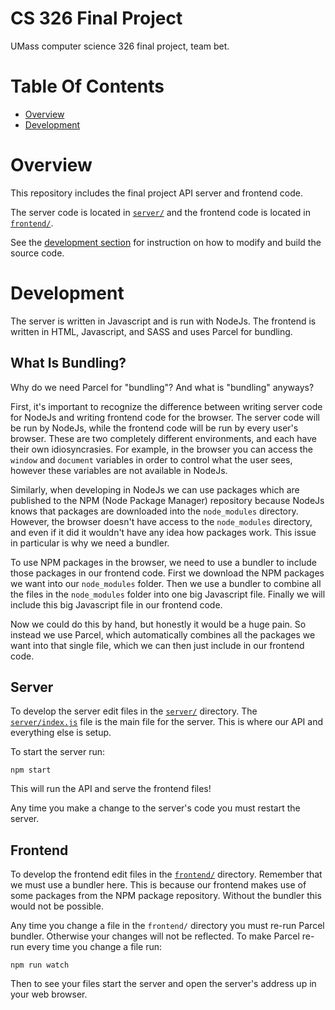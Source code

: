 # CS 326 Final Project
UMass computer science 326 final project, team bet.

# Table Of Contents
- [Overview](#overview)
- [Development](#development)

# Overview
This repository includes the final project API server and frontend code.

The server code is located in [`server/`](./server) and the frontend code is
located in [`frontend/`](./frontend). 

See the [development section](#development) for instruction on how to modify
and build the source code.

# Development
The server is written in Javascript and is run with NodeJs. The frontend is 
written in HTML, Javascript, and SASS and uses Parcel for bundling.

## What Is Bundling?
Why do we need Parcel for "bundling"? And what is "bundling" anyways?

First, it's important to recognize the difference between writing server code 
for NodeJs and writing frontend code for the browser. The server code will be 
run by NodeJs, while the frontend code will be run by every user's browser. 
These are two completely different environments, and each have their own 
idiosyncrasies. For example, in the browser you can access the `window` and
`document` variables in order to control what the user sees, however these 
variables are not available in NodeJs.

Similarly, when developing in NodeJs we can use packages which are published to 
the NPM (Node Package Manager) repository because NodeJs knows that packages are
downloaded into the `node_modules` directory. However, the browser doesn't have 
access to the `node_modules` directory, and even if it did it wouldn't have any
idea how packages work. This issue in particular is why we need a bundler.

To use NPM packages in the browser, we need to use a bundler to include those
packages in our frontend code. First we download the NPM packages we want into
our `node_modules` folder. Then we use a bundler to combine all the files in the
`node_modules` folder into one big Javascript file. Finally we will include this
big Javascript file in our frontend code.

Now we could do this by hand, but honestly it would be a huge pain. So instead
we use Parcel, which automatically combines all the packages we want into that
single file, which we can then just include in our frontend code.

## Server
To develop the server edit files in the [`server/`](./server) directory. The
[`server/index.js`](./server/index.js) file is the main file for the server. 
This is where our API and everything else is setup.

To start the server run:

```
npm start
```

This will run the API and serve the frontend files!

Any time you make a change to the server's code you must restart the server.

## Frontend
To develop the frontend edit files in the [`frontend/`](./frontend) directory. 
Remember that we must use a bundler here. This is because our frontend makes use
of some packages from the NPM package repository. Without the bundler this would
not be possible. 

Any time you change a file in the `frontend/` directory you must re-run Parcel 
bundler. Otherwise your changes will not be reflected. To make Parcel re-run
every time you change a file run:

```
npm run watch
```

Then to see your files start the server and open the server's address up in 
your web browser.
